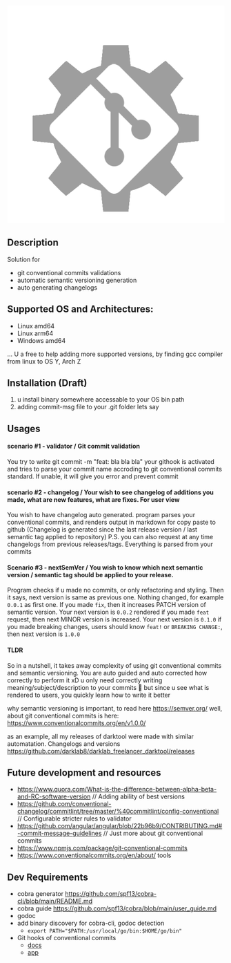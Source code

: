 <p align="center">
  <img src="assets/logo.png" />
</p>

## Description

Solution for

- git conventional commits validations
- automatic semantic versioning generation
- auto generating changelogs

## Supported OS and Architectures:

- Linux amd64
- Linux arm64
- Windows amd64

... U a free to help adding more supported versions, by finding gcc compiler from linux to OS Y, Arch Z

## Installation (Draft)

1) u install binary somewhere accessable to your OS bin path
2) adding commit-msg file to your .git folder lets say

## Usages

#### scenario #1 - validator / Git commit validation

You try to write git commit -m "feat: bla bla bla"
your githook is activated and tries to parse your commit name accroding to git conventional commits standard. If unable, it will give you error and prevent commit

#### scenario #2 - changelog / Your wish to see changelog of additions you made, what are new features, what are fixes. For user view

You wish to have changelog auto generated.
program parses your conventional commits, and renders output in markdown for copy paste to github
(Changelog is generated since the last release version / last semantic tag applied to repository)
P.S. you can also request at any time changelogs from previous releases/tags. Everything is parsed from your commits

#### Scenario #3 - nextSemVer / You wish to know which next semantic version / semantic tag should be applied to your release.

Program checks if u made no commits, or only refactoring and styling. Then it says, next version is same as previous one. Nothing changed, for example `0.0.1` as first one.
If you made `fix`, then it increases PATCH version of semantic version. Your next version is `0.0.2` rendered
if you made `feat` request, then next MINOR version is increased. Your next version is `0.1.0`
if you made breaking changes, users should know `feat!` or `BREAKING CHANGE:`, then next version is `1.0.0`

#### TLDR

So in a nutshell, it takes away complexity of using git conventional commits and semantic versioning. You are auto guided and auto corrected how correctly to perform it xD
u only need correctly writing meaning/subject/description to your commits 🙂 but since u see what is rendered to users, you quickly learn how to write it better

why semantic versioning is important, to read here https://semver.org/
well, about git conventional commits is here: https://www.conventionalcommits.org/en/v1.0.0/

as an example, all my releases of darktool were made with similar automatation.
Changelogs and versions https://github.com/darklab8/darklab_freelancer_darktool/releases

## Future development and resources

- https://www.quora.com/What-is-the-difference-between-alpha-beta-and-RC-software-version // Adding ability of best versions
- https://github.com/conventional-changelog/commitlint/tree/master/%40commitlint/config-conventional // Configurable stricter rules to validator
- https://github.com/angular/angular/blob/22b96b9/CONTRIBUTING.md#-commit-message-guidelines // Just more about git conventional commits
- https://www.npmjs.com/package/git-conventional-commits
- https://www.conventionalcommits.org/en/about/ tools

## Dev Requirements

- cobra generator https://github.com/spf13/cobra-cli/blob/main/README.md
- cobra guide https://github.com/spf13/cobra/blob/main/user_guide.md
- godoc
- add binary discovery for cobra-cli, godoc detection
  - `export PATH="$PATH:/usr/local/go/bin:$HOME/go/bin"`
- Git hooks of conventional commits
  - [docs](https://gist.github.com/qoomon/5dfcdf8eec66a051ecd85625518cfd13)
  - [app](https://www.npmjs.com/package/git-conventional-commits)
